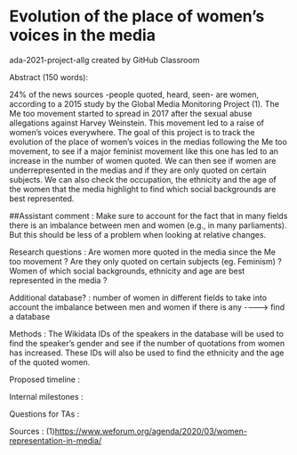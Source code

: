 # Evolution of the place of women’s voices in the media
ada-2021-project-allg created by GitHub Classroom


Abstract  (150 words):

24% of the news sources -people quoted, heard, seen- are women, according to a 2015 study by the Global Media Monitoring Project (1).
The Me too movement started to spread in 2017 after the sexual abuse allegations against Harvey Weinstein. This movement led to a raise of women’s voices everywhere.
The goal of this project is to track the evolution of the place of women’s voices in the medias following the Me too movement, to see if a major feminist movement like this one has led to an increase in the number of women quoted. We can then see if women are underrepresented in the medias and if they are only quoted on certain subjects. We can also check the occupation, the ethnicity and the age of the women that the media highlight to find which social backgrounds are best represented.

##Assistant comment : Make sure to account for the fact that in many fields there is an imbalance between men and women (e.g., in many parliaments). But this should be less of a problem when looking at relative changes.

Research questions : Are women more quoted in the media since the Me too movement ? Are they only quoted on certain subjects (eg. Feminism) ? Women of which social backgrounds, ethnicity and age are best represented in the media ?

Additional database? : number of women in different fields to take into account the imbalance between men and women if there is any ----> find a database
 
Methods : The Wikidata IDs of the speakers in the database will be used to find the speaker’s gender and see if the number of quotations from women has increased. These IDs will also be used to find the ethnicity and the age of the quoted women.


Proposed timeline :

Internal milestones :

Questions for TAs :

Sources : (1)https://www.weforum.org/agenda/2020/03/women-representation-in-media/